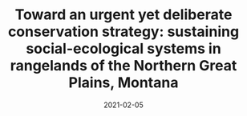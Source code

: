 ---
title: "Toward an urgent yet deliberate conservation strategy: sustaining social-ecological systems in rangelands of the Northern Great Plains, Montana"
collection: publications
permalink: /publication/2021-02-05-Epstein-et-al
date: 2021-02-05
venue: 'Ecology and Society'
paperurl: 'http://johnwendt.github.io/files/2021-Epstein-et-al.pdf'
citation: 'Epstein, K., Wood, D.J.A., Roemer, K., Currey, B., Duff, H., Gay, J.D., Goemann, H., Loewen, S, Milligan, M.C., Wendt, J.A.F., Brookshire, E.N.J, McNew, L., McWethy, D.B., Maxwell, B.D., Stoy, P.C., Haggerty, J. (2021). Toward an urgent yet deliberate conservation strategy: sustaining social-ecological systems in rangelands of the Northern Great Plains, Montana. <i>Ecology and Society</i>. 26(1).'
---